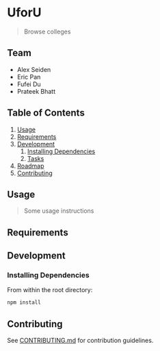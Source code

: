 # UforU

> Browse colleges

## Team

  - Alex Seiden
  - Eric Pan
  - Fufei Du
  - Prateek Bhatt

## Table of Contents

1. [Usage](#Usage)
1. [Requirements](#requirements)
1. [Development](#development)
    1. [Installing Dependencies](#installing-dependencies)
    1. [Tasks](#tasks)
1. [Roadmap](#roadmap)
1. [Contributing](#contributing)

## Usage

> Some usage instructions

## Requirements

## Development

### Installing Dependencies

From within the root directory:

```sh
npm install
```

## Contributing

See [CONTRIBUTING.md](CONTRIBUTING.md) for contribution guidelines.
